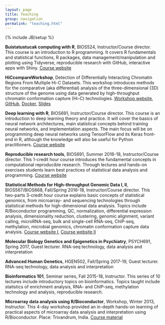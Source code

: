 ```yaml
---
layout: page
title: Teaching
group: navigation
permalink: "teaching.html"
---
```

{% include JB/setup %}

**Buistatustucak computing with R**, BIOS524, Instructor/Course director. This course is an introduction to R programming. It covers R fundamentals and statistical functions, R packages, data management/manipulation and plotting using Tidyverse, reproducible research with GitHub, interactive apps with Shiny. [Course website](https://bios524-biostatistical-computing-r.netlify.app/)

**HiCcompareWorkshop**, Detection of Differentially Interacting Chromatin Regions From Multiple Hi-C Datasets. This workshop introduces methods for the comparative (aka differential) analysis of the three-dimensional (3D) structure of the genome using data generated by high-throughput chromatin conformation capture (Hi-C) technologies. [Workshop website](https://mdozmorov.github.io/HiCcompareWorkshop/), [GitHub](https://github.com/mdozmorov/HiCcompareWorkshop), [Docker](https://hub.docker.com/repository/docker/mdozmorov/hiccompareworkshop), [Slides](https://mdozmorov.github.io/Talk_HiCcompare/index.html)

**Deep learning with R**, BIOS691, Instructor/Course director. This course is an introduction to deep learning theory and practice. It will cover the basics of neural network architectures, main statistical concepts behind training neural networks, and implementation aspects. The main focus will be on programming deep neural networks using TensorFlow and its Keras front-end in R, although the knowledge will also be useful for Python practitioners. [Course website](https://bios691-deep-learning-r.netlify.app/)

**Reproducible research tools**,	BIOS691, Summer 2016-18,	Instructor/Course director. This 1-credit hour course introduces the fundamental concepts in computational reproducible research. Through lectures and hands-on exercises students learn best practices of statistical data analysis and programming. [Course website](https://mdozmorov.github.io/BIOS691.2018/)

**Statistical Methods for High-throughput Genomic Data I, II**,	BIOS567/BIOS668, Fall/Spring 2016-18,	Instructor/Course director. This two-parts 3-credit hour course explains basic concepts of statistical genomics, from microarray- and sequencing technologies through statistical methods for high-dimensional data analysis. Topics include R/Bioconductor programming, QC, normalization, differential expression analysis, dimensionality reduction, clustering, genomic alignment, variant calling, microRNA-seq, bulk and single-cell RNA-seq, ChIP-seq, methylation, microbial genomics, chromatin conformation capture data analysis. [Course website I](https://mdozmorov.github.io/BIOS567.2018/), [Course website II](https://mdozmorov.github.io/BIOS668.2018/)

**Molecular Biology Genetics and Epigenetics in Psychiatry**,	PSYCH691, Spring 2017,	Guest lecturer. RNA-seq technology, data analysis and interpretation

**Advanced Human Genetics**, HGEN502, Fall/Spring 2017-19,	Guest lecturer. RNA-seq technology, data analysis and interpretation

**Bioinformatics 101**,	Seminar series, Fall 2015-18,	Instructor. This series of 10 lectures include introductory topics on bioinformatics. Topics taught include statistics of enrichment analysis, RNA- and ChIP-seq, methylation technology and analysis, reproducible research.

**Microarray data analysis using R/Bioconductor**,	Workshop, Winter 2013,	Instructor. This 4-day workshop provided an in-depth hands-on learning of practical aspects of microarray data analysis and interpretation using R/Bioconductor. Place: Trivandrum, India. [Course material](https://github.com/mdozmorov/ci-workshop)
